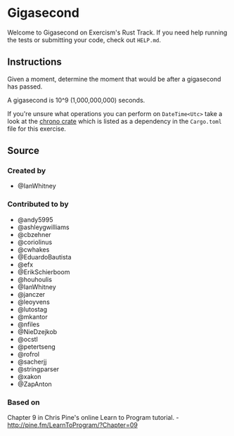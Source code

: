# Gigasecond

Welcome to Gigasecond on Exercism's Rust Track.
If you need help running the tests or submitting your code, check out `HELP.md`.

## Instructions

Given a moment, determine the moment that would be after a gigasecond
has passed.

A gigasecond is 10^9 (1,000,000,000) seconds.

If you're unsure what operations you can perform on `DateTime<Utc>` take a look at the [chrono crate](https://docs.rs/chrono) which is listed as a dependency in the `Cargo.toml` file for this exercise.

## Source

### Created by

- @IanWhitney

### Contributed to by

- @andy5995
- @ashleygwilliams
- @cbzehner
- @coriolinus
- @cwhakes
- @EduardoBautista
- @efx
- @ErikSchierboom
- @houhoulis
- @IanWhitney
- @janczer
- @leoyvens
- @lutostag
- @mkantor
- @nfiles
- @NieDzejkob
- @ocstl
- @petertseng
- @rofrol
- @sacherjj
- @stringparser
- @xakon
- @ZapAnton

### Based on

Chapter 9 in Chris Pine's online Learn to Program tutorial. - http://pine.fm/LearnToProgram/?Chapter=09
